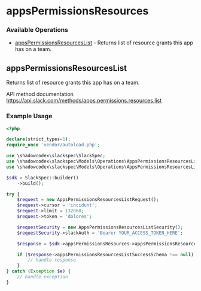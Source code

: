 # appsPermissionsResources

### Available Operations

* [appsPermissionsResourcesList](#appspermissionsresourceslist) - Returns list of resource grants this app has on a team.

## appsPermissionsResourcesList

Returns list of resource grants this app has on a team.

API method documentation
<https://api.slack.com/methods/apps.permissions.resources.list>

### Example Usage

```php
<?php

declare(strict_types=1);
require_once 'vendor/autoload.php';

use \shadowcodex\slackspec\SlackSpec;
use \shadowcodex\slackspec\Models\Operations\AppsPermissionsResourcesListRequest;
use \shadowcodex\slackspec\Models\Operations\AppsPermissionsResourcesListSecurity;

$sdk = SlackSpec::builder()
    ->build();

try {
    $request = new AppsPermissionsResourcesListRequest();
    $request->cursor = 'incidunt';
    $request->limit = 132068;
    $request->token = 'dolores';

    $requestSecurity = new AppsPermissionsResourcesListSecurity();
    $requestSecurity->slackAuth = 'Bearer YOUR_ACCESS_TOKEN_HERE';

    $response = $sdk->appsPermissionsResources->appsPermissionsResourcesList($request, $requestSecurity);

    if ($response->appsPermissionsResourcesListSuccessSchema !== null) {
        // handle response
    }
} catch (Exception $e) {
    // handle exception
}
```
